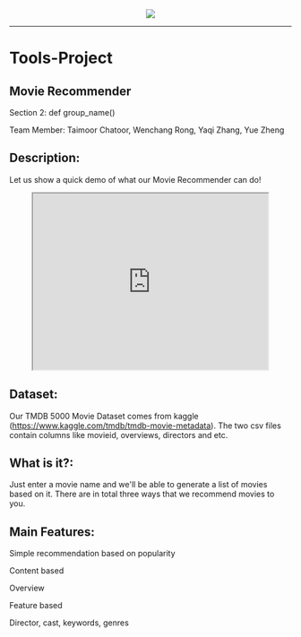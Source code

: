 <div align="center">
  <img src="https://pbs.twimg.com/media/DtYt8ywWwAA4xk0.jpg"><br>
</div>

-----------------
# Tools-Project

## Movie Recommender
Section 2: def group_name()

Team Member: Taimoor Chatoor, Wenchang Rong, Yaqi Zhang, Yue Zheng

## Description:
Let us show a quick demo of what our Movie Recommender can do!
<div align="center">
  <iframe width="420" height="315"src="https://youtu.be/xVW1FXe6zi4">
  </iframe>
</div>
	
## Dataset:
Our TMDB 5000 Movie Dataset comes from kaggle (https://www.kaggle.com/tmdb/tmdb-movie-metadata). The two csv files contain columns like movieid, overviews, directors and etc.

## What is it?:
Just enter a movie name and we'll be able to generate a list of movies based on it. There are in total three ways that we recommend movies to you.

## Main Features:
Simple recommendation based on popularity

Content based

Overview

Feature based

Director, cast, keywords, genres

